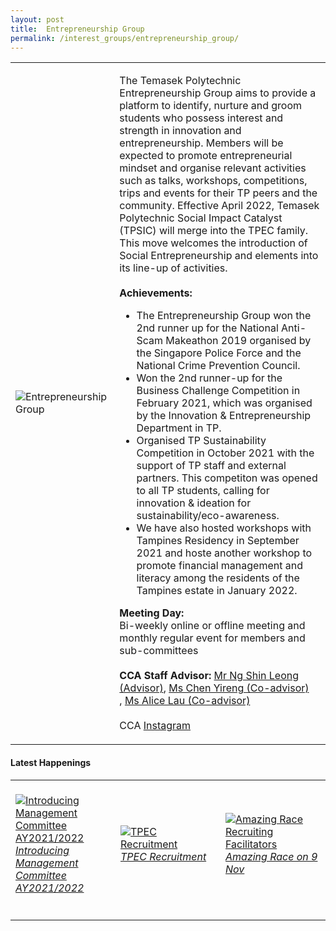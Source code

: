 ```yaml
---
layout: post
title:  Entrepreneurship Group
permalink: /interest_groups/entrepreneurship_group/
---
```


<div>
    <table>
        <tr>
            <td style="width:33%"><image src="/images/CCA_entrepreneurship_group.jpg" style="display:block;margin-left:auto;margin-right:auto;" alt="Entrepreneurship Group"></image></td>
            <td>
                <p>
                    The Temasek Polytechnic Entrepreneurship Group aims to provide a platform to identify, nurture and groom students who possess interest and strength in innovation and entrepreneurship. Members will be expected to promote entrepreneurial mindset and organise relevant activities such as talks, workshops, competitions, trips and events for their TP peers and the community. Effective April 2022, Temasek Polytechnic Social Impact Catalyst (TPSIC) will  merge into the TPEC family. This move welcomes the introduction of Social Entrepreneurship and elements into its line-up of activities.<br>
                    <br>
                    <b>Achievements:</b><br>
                </p>
                <ul>
                    <li>The Entrepreneurship Group won the 2nd runner up for the National Anti-Scam Makeathon 2019 organised by the Singapore Police Force and the National Crime Prevention Council.</li>
                    <li>Won the 2nd runner-up for the Business Challenge Competition in February 2021, which was organised by the Innovation & Entrepreneurship Department in TP.</li>
                    <li>Organised TP Sustainability Competition in October 2021 with the support of TP staff and external partners. This competiton was opened to all TP students, calling for innovation & ideation for sustainability/eco-awareness.</li>
                    <li>We have also hosted workshops with Tampines Residency in September 2021  and hoste another workshop to promote financial management and literacy among the residents of the Tampines estate in January 2022.</li>
                </ul>
                <p>    
                    <b>Meeting Day:</b><br>
                    Bi-weekly online or offline meeting and monthly regular event for members and sub-committees<br>
                    <br>
                    <b>CCA Staff Advisor:</b> <a href="mailto:NG_Shin_Leong@TP.EDU.SG">Mr Ng Shin Leong (Advisor)</a>,  <a href="mailto:CHEN_Yireng@TP.EDU.SG">Ms Chen Yireng (Co-advisor)</a><br>, <a href="mailto:Alice_LAU-LIM@TP.EDU.SG">Ms Alice Lau (Co-advisor)</a><br>
                    <br>
                    CCA <a href="https://www.instagram.com/tpec_enspire">Instagram</a>
                </p>
            </td>
        </tr>
    </table>
</div>

#### Latest Happenings

<div>
    <table>
        <tr>
            <td style="width:33%"><br>
                <a href="https://www.instagram.com/p/COrpavjnYIW">
                    <image src="/images/CCA-ec-ig5.png" style="display:block;margin-left:auto;margin-right:auto;" alt="Introducing Management Committee AY2021/2022">
                    <h6 style="margin-top:0%">Introducing Management Committee AY2021/2022</h6>
                    </image>
                </a>
            </td>
            <td style="width:33%"><br>
                <a href="https://www.instagram.com/p/COOtkFiHjj4/">
                    <image src="/images/CCA-ec-ig4.png" style="display:block;margin-left:auto;margin-right:auto;" alt="TPEC Recruitment">
                    <h6 style="margin-top:0%">TPEC Recruitment</h6>
                    </image>
                </a>
            </td>
            <td style="width:33%"><br>
                <a href="https://www.instagram.com/p/CGyuRt8nqwx/">
                    <image src="/images/CCA-tpec_IG1.png" style="display:block;margin-left:auto;margin-right:auto;" alt="Amazing Race Recruiting Facilitators">
                    <h6 style="margin-top:0%">Amazing Race on 9 Nov</h6>
                    </image>
                </a>
            </td>
        </tr>
    </table>
</div>
